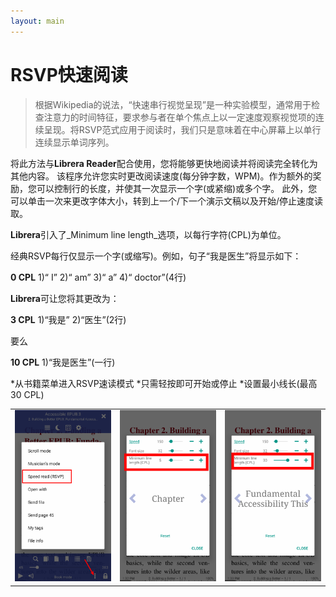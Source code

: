 ```yaml
---
layout: main
---
```



# RSVP快速阅读

>根据Wikipedia的说法，“快速串行视觉呈现”是一种实验模型，通常用于检查注意力的时间特征，要求参与者在单个焦点上以一定速度观察视觉项的连续呈现。将RSVP范式应用于阅读时，我们只是意味着在中心屏幕上以单行连续显示单词序列。

将此方法与**Librera Reader**配合使用，您将能够更快地阅读并将阅读完全转化为其他内容。
该程序允许您实时更改阅读速度(每分钟字数，WPM)。作为额外的奖励，您可以控制行的长度，并使其一次显示一个字(或紧缩)或多个字。
此外，您可以单击一次来更改字体大小，转到上一个/下一个演示文稿以及开始/停止速度读取。

**Librera**引入了_Minimum line length_选项，以每行字符(CPL)为单位。

经典RSVP每行仅显示一个字(或缩写)。例如，句子“我是医生”将显示如下：

**0 CPL** 1)“ I” 2)“ am” 3)“ a” 4)“ doctor”(4行)

**Librera**可让您将其更改为：

**3 CPL** 1)“我是” 2)“医生”(2行)

要么

**10 CPL** 1)“我是医生”(一行)

*从书籍菜单进入RSVP速读模式
*只需轻按即可开始或停止
*设置最小线长(最高30 CPL)

||||
|-|-|-|
|![](1.png)|![](2.png)|![](3.png)|


